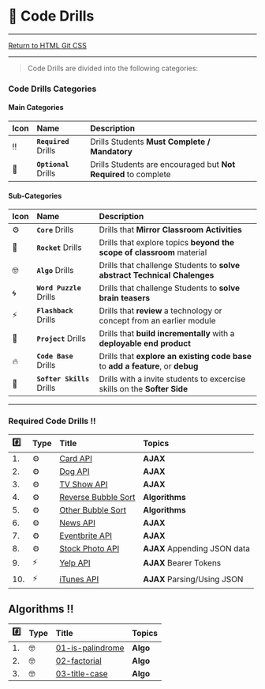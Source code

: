 # :dart: Code Drills

<hr> 

[Return to HTML Git CSS](../../../README.md#jquery)

<hr>

> Code Drills are divided into the following categories: 

### Code Drills Categories

#### **Main Categories**

| Icon | Name | Description |
|:--|:--|:--|
| :bangbang:  | **`Required`** Drills  | Drills Students **Must Complete / Mandatory** |
| :diamond_shape_with_a_dot_inside:  | **`Optional`** Drills  | Drills Students are encouraged but **Not Required** to complete |

#### **Sub-Categories**

| Icon | Name | Description |
|:--|:--|:--|
| :gear:  | **`Core`** Drills  | Drills that **Mirror Classroom Activities**|
| :rocket:  | **`Rocket`** Drills  | Drills that explore topics **beyond the scope of classroom** material  |
| :nerd_face: | **`Algo`** Drills  | Drills that challenge Students to **solve abstract Technical Chalenges** |
| :cyclone: | **`Word Puzzle`** Drills  | Drills that challenge Students to **solve brain teasers**  |
|  :zap: | **`Flashback`** Drills  | Drills that **review** a technology or concept from an earlier module  |
| :triangular_flag_on_post: | **`Project`** Drills  | Drills that **build incrementally** with a **deployable end product** |
| :fire:  | **`Code Base`** Drills  | Drills that **explore an existing code base** to **add a feature**, or **debug** |
| :radio_button: | **`Softer Skills`** Drills  | Drills with a invite students to excercise skills on the **Softer Side** |

<hr> 

### Required Code Drills :bangbang:

| :hash: | Type | Title | Topics|
| :-- | :-- | :-- |:-- |
| 1. | :gear: | [Card API](./00-required-code-drills/01-core-card-api) |**AJAX**
| 2. | :gear: | [Dog API](./00-required-code-drills/02-core-dog-api) | **AJAX**
| 3. | :gear: | [TV Show API](./00-required-code-drills/03-core-tv-api) |**AJAX**
| 4. | :gear: | [Reverse Bubble Sort](./00-required-code-drills/04-flash-bubble-sort-1) |**Algorithms**
| 5. | :gear: | [Other Bubble Sort](./00-required-code-drills/05-flash-bubble-sort-2) | **Algorithms**
| 6. | :gear: | [News API](./00-required-code-drills/06-core-news-api) | **AJAX** 
| 7. | :gear: | [Eventbrite API](./00-required-code-drills/07-core-event-api) | **AJAX** 
| 8. | :gear: | [Stock Photo API](./00-required-code-drills/08-core-stock-photo-api) | **AJAX** Appending JSON data
| 9. | :zap: | [Yelp API](./00-required-code-drills/09-core-yelp-api) | **AJAX** Bearer Tokens
| 10. | :zap: | [iTunes API](./00-required-code-drills/10-core-itunes-api) | **AJAX** Parsing/Using JSON


## Algorithms :bangbang:

| :hash: | Type | Title | Topics|
| :-- | :-- | :-- |:-- |
| 1. | :nerd_face: | [01-is-palindrome](./02-Algorithms/01-is-palindrome) | **Algo** 
| 2. | :nerd_face: | [02-factorial](./02-Algorithms/02-factorial) | **Algo** 
| 3. | :nerd_face: | [03-title-case](./02-Algorithms/03-title-case) | **Algo** 
